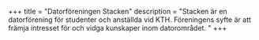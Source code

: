 +++
title = "Datorföreningen Stacken"
description = "Stacken är en datorförening för studenter och anställda vid KTH. Föreningens syfte är att främja intresset för och vidga kunskaper inom datorområdet. "
+++
